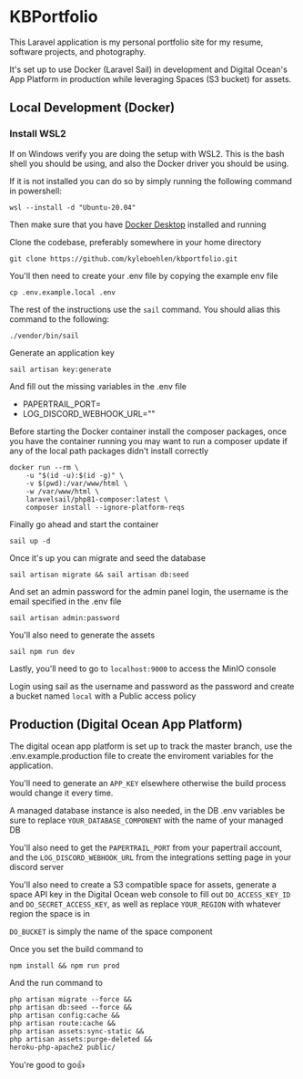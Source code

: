 # KBPortfolio

This Laravel application is my personal portfolio site for my resume, software projects, and photography.

It's set up to use Docker (Laravel Sail) in development and Digital Ocean's App Platform in production while leveraging Spaces (S3 bucket) for assets.

## Local Development (Docker)

### Install WSL2

If on Windows verify you are doing the setup with WSL2. This is the bash shell you should be using, and also the Docker driver you should be using.

If it is not installed you can do so by simply running the following command in powershell:

`wsl --install -d "Ubuntu-20.04"`

Then make sure that you have [Docker Desktop](https://www.docker.com/products/docker-desktop) installed and running

Clone the codebase, preferably somewhere in your home directory

`git clone https://github.com/kyleboehlen/kbportfolio.git`

You'll then need to create your .env file by copying the example env file

`cp .env.example.local .env`

The rest of the instructions use the `sail` command. You should alias this command to the following:

`./vendor/bin/sail`

Generate an application key

`sail artisan key:generate`

And fill out the missing variables in the .env file

- PAPERTRAIL_PORT=
- LOG_DISCORD_WEBHOOK_URL=""

Before starting the Docker container install the composer packages, once you have the container running you may want to run a composer update if any of the local path packages didn't install correctly

```
docker run --rm \
    -u "$(id -u):$(id -g)" \
    -v $(pwd):/var/www/html \
    -w /var/www/html \
    laravelsail/php81-composer:latest \
    composer install --ignore-platform-reqs
```

Finally go ahead and start the container

`sail up -d`

Once it's up you can migrate and seed the database

`sail artisan migrate && sail artisan db:seed`

And set an admin password for the admin panel login, the username is the email specified in the .env file

`sail artisan admin:password`

You'll also need to generate the assets

`sail npm run dev`

Lastly, you'll need to go to `localhost:9000` to access the MinIO console

Login using sail as the username and password as the password and create a bucket named `local` with a Public access policy

## Production (Digital Ocean App Platform)

The digital ocean app platform is set up to track the master branch, use the .env.example.production file to create the enviroment variables for the application.

You'll need to generate an `APP_KEY` elsewhere otherwise the build process would change it every time.

A managed database instance is also needed, in the DB .env variables be sure to replace `YOUR_DATABASE_COMPONENT` with the name of your managed DB

You'll also need to get the `PAPERTRAIL_PORT` from your papertrail account, and the `LOG_DISCORD_WEBHOOK_URL` from the integrations setting page in your discord server

You'll also need to create a S3 compatible space for assets, generate a space API key in the Digital Ocean web console to fill out `DO_ACCESS_KEY_ID` and `DO_SECRET_ACCESS_KEY`, as well as replace `YOUR_REGION` with whatever region the space is in

`DO_BUCKET` is simply the name of the space component

Once you set the build command to 

`npm install && npm run prod`

And the run command to 

```
php artisan migrate --force &&
php artisan db:seed --force &&
php artisan config:cache &&
php artisan route:cache &&
php artisan assets:sync-static &&
php artisan assets:purge-deleted &&
heroku-php-apache2 public/
```

You're good to go👍